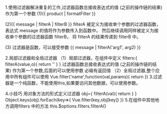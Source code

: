 1.使用过滤器解决重复的工作,过滤器函数总接收表达式的值 (之前的操作链的结果) 作为第一个参数
  (1){{ product | formatFilter }}

  (2){{ message | filterA | filterB }}
  filterA 被定义为接收单个参数的过滤器函数，表达式 message 的值将作为参数传入到函数中。
  然后继续调用同样被定义为接收单个参数的过滤器函数 filterB，
  将 filterA 的结果传递到 filterB 中。

  (3) 过滤器是函数，可以接受参数
     {{ message | filterA('arg1', arg2) }}

2.局部过滤器和全局过滤器
   （1）局部过滤器，在组件中定义
      filters:{
        filterA(value,o){
          return ''
        }
      }
      过滤器函数总接收表达式的值 (之前的操作链的结果) 作为第一个参数,后面的可以使用参数
      必输有返回值
   （2）全局过滤器,整个应用中所有组件可以使用
        Vue.filter('name',function(val,params){
           return
        })
3.过滤器是一个纯函数，不能使用this,如果要访问其他数据，可以使用参数。

4.小技巧
   用对象方法的形式定义过滤器
     obj={
        filterA(val){
           return
        }
     }
     Object.keys(obj).forEach(key=>{
        Vue.filter(key,obj[key])
     })
5.在组件中其他地方调用filters 中的方法
   this.$options.filters.filterA()
